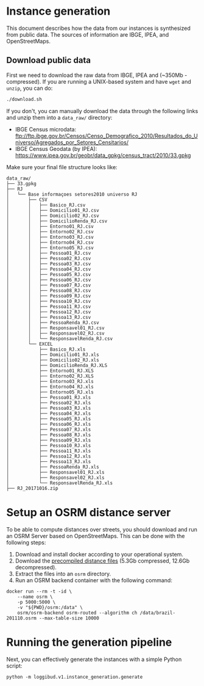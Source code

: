Instance generation
===================

This document describes how the data from our instances is synthesized from public data.
The sources of information are IBGE, IPEA, and OpenStreetMaps.


## Download public data

First we need to download the raw data from IBGE, IPEA and (\~350Mb - compressed). If you
are running a UNIX-based system and have `wget` and `unzip`, you can do:


```bash
./download.sh

```

If you don't, you can manually download the data through the following links and unzip
them into a `data_raw/` directory:

* IBGE Census microdata: ftp://ftp.ibge.gov.br/Censos/Censo_Demografico_2010/Resultados_do_Universo/Agregados_por_Setores_Censitarios/
* IBGE Census Geodata (by IPEA): https://www.ipea.gov.br/geobr/data_gpkg/census_tract/2010/33.gpkg


Make sure your final file structure looks like:

```
data_raw/
├── 33.gpkg
├── RJ
│   └── Base informaçoes setores2010 universo RJ
│       ├── CSV
│       │   ├── Basico_RJ.csv
│       │   ├── Domicilio01_RJ.csv
│       │   ├── Domicilio02_RJ.csv
│       │   ├── DomicilioRenda_RJ.csv
│       │   ├── Entorno01_RJ.csv
│       │   ├── Entorno02_RJ.csv
│       │   ├── Entorno03_RJ.csv
│       │   ├── Entorno04_RJ.csv
│       │   ├── Entorno05_RJ.csv
│       │   ├── Pessoa01_RJ.csv
│       │   ├── Pessoa02_RJ.csv
│       │   ├── Pessoa03_RJ.csv
│       │   ├── Pessoa04_RJ.csv
│       │   ├── Pessoa05_RJ.csv
│       │   ├── Pessoa06_RJ.csv
│       │   ├── Pessoa07_RJ.csv
│       │   ├── Pessoa08_RJ.csv
│       │   ├── Pessoa09_RJ.csv
│       │   ├── Pessoa10_RJ.csv
│       │   ├── Pessoa11_RJ.csv
│       │   ├── Pessoa12_RJ.csv
│       │   ├── Pessoa13_RJ.csv
│       │   ├── PessoaRenda_RJ.csv
│       │   ├── Responsavel01_RJ.csv
│       │   ├── Responsavel02_RJ.csv
│       │   └── ResponsavelRenda_RJ.csv
│       └── EXCEL
│           ├── Basico_RJ.xls
│           ├── Domicilio01_RJ.xls
│           ├── Domicilio02_RJ.xls
│           ├── DomicilioRenda_RJ.XLS
│           ├── Entorno01_RJ.XLS
│           ├── Entorno02_RJ.XLS
│           ├── Entorno03_RJ.xls
│           ├── Entorno04_RJ.xls
│           ├── Entorno05_RJ.xls
│           ├── Pessoa01_RJ.xls
│           ├── Pessoa02_RJ.xls
│           ├── Pessoa03_RJ.xls
│           ├── Pessoa04_RJ.xls
│           ├── Pessoa05_RJ.xls
│           ├── Pessoa06_RJ.xls
│           ├── Pessoa07_RJ.xls
│           ├── Pessoa08_RJ.xls
│           ├── Pessoa09_RJ.xls
│           ├── Pessoa10_RJ.xls
│           ├── Pessoa11_RJ.xls
│           ├── Pessoa12_RJ.xls
│           ├── Pessoa13_RJ.xls
│           ├── PessoaRenda_RJ.xls
│           ├── Responsavel01_RJ.xls
│           ├── Responsavel02_RJ.xls
│           └── ResponsavelRenda_RJ.xls
├── RJ_20171016.zip
```

# Setup an OSRM distance server

To be able to compute distances over streets, you should download and run an
OSRM Server based on OpenStreetMaps. This can be done with the following steps:

1. Download and install docker according to your operational system.
2. Download the [precompiled distance files](https://loggibud.s3.amazonaws.com/osrm/osrm.zip) (5.3Gb compressed, 12.6Gb decompressed).
3. Extract the files into an `osrm` directory.
3. Run an OSRM backend container with the following command:

```
docker run --rm -t -id \
    --name osrm \
    -p 5000:5000 \
    -v "${PWD}/osrm:/data" \
    osrm/osrm-backend osrm-routed --algorithm ch /data/brazil-201110.osrm --max-table-size 10000
```

# Running the generation pipeline

Next, you can effectively generate the instances with a simple Python script:

```
python -m loggibud.v1.instance_generation.generate
```
